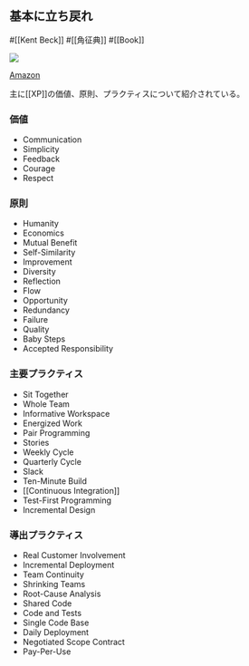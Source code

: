 ## 基本に立ち戻れ

#[[Kent Beck]] #[[角征典]] #[[Book]]

![](https://m.media-amazon.com/images/I/51b6F71fTCL._SY291_BO1,204,203,200_QL40_ML2_.jpg)

[Amazon](https://amzn.asia/d/aG7WGZ9)

主に[[XP]]の価値、原則、プラクティスについて紹介されている。

### 価値

- Communication
- Simplicity
- Feedback
- Courage
- Respect

### 原則

- Humanity
- Economics
- Mutual Benefit
- Self-Similarity
- Improvement
- Diversity
- Reflection
- Flow
- Opportunity
- Redundancy
- Failure
- Quality
- Baby Steps
- Accepted Responsibility

### 主要プラクティス

- Sit Together
- Whole Team
- Informative Workspace
- Energized Work
- Pair Programming
- Stories
- Weekly Cycle
- Quarterly Cycle
- Slack
- Ten-Minute Build
- [[Continuous Integration]]
- Test-First Programming
- Incremental Design

### 導出プラクティス

- Real Customer Involvement
- Incremental Deployment
- Team Continuity
- Shrinking Teams
- Root-Cause Analysis
- Shared Code
- Code and Tests
- Single Code Base
- Daily Deployment
- Negotiated Scope Contract
- Pay-Per-Use